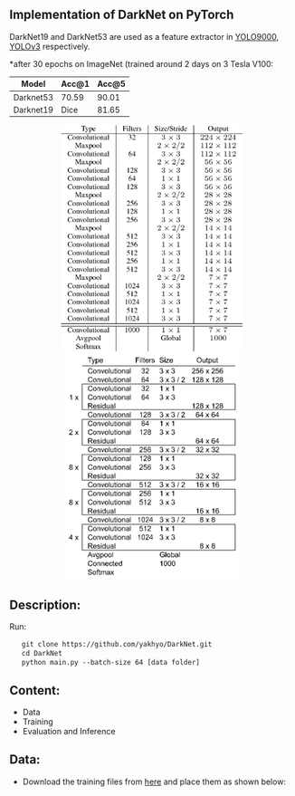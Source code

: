 ## Implementation of DarkNet on PyTorch

DarkNet19 and DarkNet53 are used as a feature extractor in [YOLO9000](https://arxiv.org/pdf/1612.08242.pdf), [YOLOv3](https://pjreddie.com/media/files/papers/YOLOv3.pdf) respectively.

*after 30 epochs on ImageNet (trained around 2 days on 3 Tesla V100:

| Model | Acc@1 | Acc@5 | 
|-------|------|--------|
| Darknet53 | 70.59 | 90.01 |
| Darknet19 | Dice | 81.65 |

<div align='center'>
  <img src='assets/darknet19.png' height="400px">
  <img src='assets/darknet53.png' height="400px">
</div>



## Description:


Run:
```
   git clone https://github.com/yakhyo/DarkNet.git
   cd DarkNet
   python main.py --batch-size 64 [data folder]

```

## Content:

- Data
- Training
- Evaluation and Inference

## Data:

- Download the training files from [here]() and place them as shown below:
